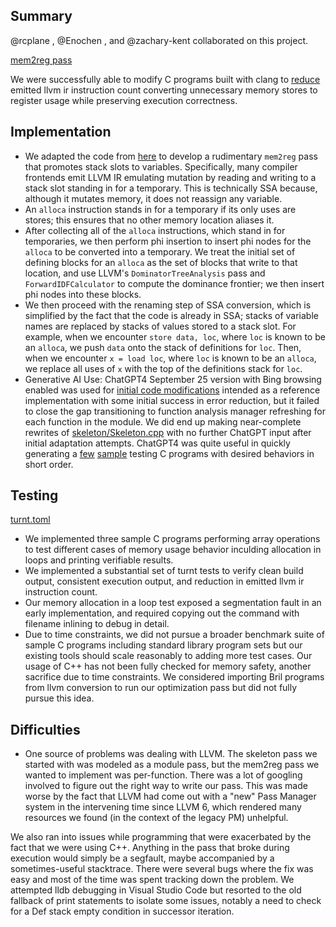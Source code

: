 ## Summary

@rcplane , @Enochen , and @zachary-kent collaborated on this project.

[mem2reg pass](https://github.com/rcplane/llvm-pass-skeleton/blob/master/skeleton/Skeleton.cpp)

We were successfully able to modify C programs built with clang to [reduce](https://github.com/rcplane/llvm-pass-skeleton/blob/master/test/array_alloc_print.reduce) emitted llvm ir instruction count converting unnecessary memory stores to register usage while preserving execution correctness.

## Implementation

- We adapted the code from [here](https://www.zzzconsulting.se/2018/07/16/llvm-exercise.html#experiment) to develop a rudimentary `mem2reg` pass that promotes stack slots to variables. Specifically, many compiler frontends emit LLVM IR emulating mutation by reading and writing to a stack
  slot standing in for a temporary. This is technically SSA because, although it mutates memory, it does not reassign any variable.
- An `alloca` instruction stands in for a temporary if its only uses are stores; this ensures that no other memory location aliases it.
- After collecting all of the `alloca` instructions, which stand in for temporaries, we then perform phi insertion to insert phi nodes for the
  `alloca` to be converted into a temporary. We treat the initial set of defining blocks for an `alloca` as the set of blocks that write to that location, and use LLVM's `DominatorTreeAnalysis` pass and `ForwardIDFCalculator` to compute the dominance frontier; we then insert phi nodes into these blocks.
- We then proceed with the renaming step of SSA conversion, which is simplified by the fact that the code is already in SSA; stacks of variable names are replaced by stacks of values stored to a stack slot. For example, when we encounter `store data, loc`, where `loc` is known to be an `alloca`, we push `data` onto the stack of definitions for `loc`. Then, when we encounter `x = load loc`, where `loc` is known to be an `alloca`, we replace all uses of `x` with the top of the definitions stack for `loc`.
- Generative AI Use: ChatGPT4 September 25 version with Bing browsing enabled was used for [initial code modifications](https://chat.openai.com/share/ec1d2e54-f146-4669-addb-13354ad35795) intended as a reference implementation with some initial success in error reduction, but it failed to close the gap transitioning to function analysis manager refreshing for each function in the module. We did end up making near-complete rewrites of [skeleton/Skeleton.cpp](https://github.com/rcplane/llvm-pass-skeleton/compare/c0e03aa...master#diff-fc54fadf44224331c02cb32b2dc6bd90741cc2c201a6d30a1323006cd046caef#skeleton/Skeleton.cpp) with no further ChatGPT input after initial adaptation attempts. ChatGPT4 was quite useful in quickly generating a [few](https://chat.openai.com/share/c8abdf2c-4206-4d2c-8aba-79547cedb81f) [sample](https://chat.openai.com/share/92b19a67-3089-4af7-8cfa-66fd10c155af) testing C programs with desired behaviors in short order.

## Testing

[turnt.toml](https://github.com/rcplane/llvm-pass-skeleton/blob/master/test/turnt.toml)

- We implemented three sample C programs performing array operations to test different cases of memory usage behavior inculding allocation in loops and printing verifiable results.
- We implemented a substantial set of turnt tests to verify clean build output, consistent execution output, and reduction in emitted llvm ir instruction count.
- Our memory allocation in a loop test exposed a segmentation fault in an early implementation, and required copying out the command with filename inlining to debug in detail.
- Due to time constraints, we did not pursue a broader benchmark suite of sample C programs including standard library program sets but our existing tools should scale reasonably to adding more test cases. Our usage of C++ has not been fully checked for memory safety, another sacrifice due to time constraints. We considered importing Bril programs from llvm conversion to run our optimization pass but did not fully pursue this idea. 


## Difficulties

- One source of problems was dealing with LLVM. The skeleton pass we started with was modeled as a module pass, but the mem2reg pass we wanted to implement was per-function. There was a lot of googling involved to figure out the right way to write our pass. This was made worse by the fact that LLVM had come out with a "new" Pass Manager system in the intervening time since LLVM 6, which rendered many resources we found (in the context of the legacy PM) unhelpful.

We also ran into issues while programming that were exacerbated by the fact that
we were using C++. Anything in the pass that broke during execution would simply
be a segfault, maybe accompanied by a sometimes-useful stacktrace. There were
several bugs where the fix was easy and most of the time was spent tracking down
the problem. We attempted lldb debugging in Visual Studio Code but resorted to
the old fallback of print statements to isolate some issues, notably a need to
check for a Def stack empty condition in successor iteration.

